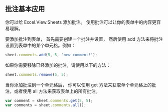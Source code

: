 ## 批注基本应用
你可以给 Excel.View.Sheets 添加批注。 使用批注可以让你的表单中的内容更容易理解。

要添加批注到表单， 首先需要创建一个批注并设置， 然后使用 add 方法来将批注设置到表单中的某个单元格。例如：
```JavaScript
sheet.comments.add(5, 5, 'new comment!');
```

如果你需要移除已经添加的批注，请使用以下的方法：
```JavaScript
sheet.comments.remove(5, 5);
```

当你添加批注到一个单元格后， 你可以使用 get 方法来获取单个单元格上的批注，或者使用 all 方法来获取表单上的所有批注。
```JavaScript
var comment = sheet.comments.get(5, 5);
var comments = sheet.comments.all();
```